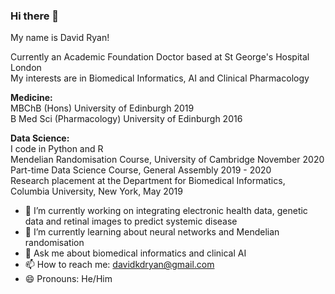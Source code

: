### Hi there 👋

My name is David Ryan!
  
Currently an Academic Foundation Doctor based at St George's Hospital London  
My interests are in Biomedical Informatics, AI and Clinical Pharmacology  

**Medicine:**   
MBChB (Hons) University of Edinburgh 2019  
B Med Sci (Pharmacology) University of Edinburgh 2016 

**Data Science:**   
I code in Python and R  
Mendelian Randomisation Course, University of Cambridge November 2020  
Part-time Data Science Course, General Assembly 2019 - 2020  
Research placement at the Department for Biomedical Informatics, Columbia University, New York, May 2019 

- 🔭 I’m currently working on integrating electronic health data, genetic data and retinal images to predict systemic disease 
- 🌱 I’m currently learning about neural networks and Mendelian randomisation 
- 💬 Ask me about biomedical informatics and clinical AI 
- 📫 How to reach me: davidkdryan@gmail.com
- 😄 Pronouns: He/Him



